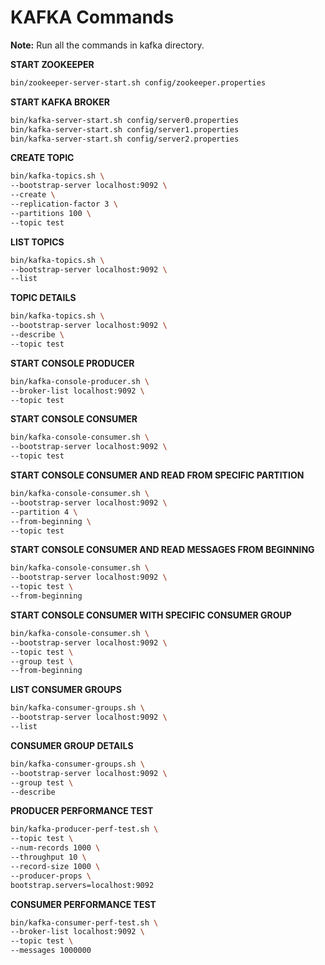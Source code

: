 # KAFKA Commands

**Note:** Run all the commands in kafka directory.

**START ZOOKEEPER**
```bash
bin/zookeeper-server-start.sh config/zookeeper.properties
```

**START KAFKA BROKER**
```bash
bin/kafka-server-start.sh config/server0.properties
bin/kafka-server-start.sh config/server1.properties
bin/kafka-server-start.sh config/server2.properties
```

**CREATE TOPIC**
```bash
bin/kafka-topics.sh \
--bootstrap-server localhost:9092 \
--create \
--replication-factor 3 \
--partitions 100 \
--topic test
```

**LIST TOPICS**
```bash
bin/kafka-topics.sh \
--bootstrap-server localhost:9092 \
--list
```

**TOPIC DETAILS**
```bash
bin/kafka-topics.sh \
--bootstrap-server localhost:9092 \
--describe \
--topic test
```

**START CONSOLE PRODUCER**
```bash
bin/kafka-console-producer.sh \
--broker-list localhost:9092 \
--topic test
```

**START CONSOLE CONSUMER**
```bash
bin/kafka-console-consumer.sh \
--bootstrap-server localhost:9092 \
--topic test
```

**START CONSOLE CONSUMER AND READ FROM SPECIFIC PARTITION**
```bash
bin/kafka-console-consumer.sh \
--bootstrap-server localhost:9092 \
--partition 4 \
--from-beginning \
--topic test
```

**START CONSOLE CONSUMER AND READ MESSAGES FROM BEGINNING**
```bash
bin/kafka-console-consumer.sh \
--bootstrap-server localhost:9092 \
--topic test \
--from-beginning
```

**START CONSOLE CONSUMER WITH SPECIFIC CONSUMER GROUP**
```bash
bin/kafka-console-consumer.sh \
--bootstrap-server localhost:9092 \
--topic test \
--group test \
--from-beginning
```

**LIST CONSUMER GROUPS**
```bash
bin/kafka-consumer-groups.sh \
--bootstrap-server localhost:9092 \
--list
```

**CONSUMER GROUP DETAILS**
```bash
bin/kafka-consumer-groups.sh \
--bootstrap-server localhost:9092 \
--group test \
--describe
```

**PRODUCER PERFORMANCE TEST**
```bash
bin/kafka-producer-perf-test.sh \
--topic test \
--num-records 1000 \
--throughput 10 \
--record-size 1000 \
--producer-props \
bootstrap.servers=localhost:9092
```

**CONSUMER PERFORMANCE TEST**
```bash
bin/kafka-consumer-perf-test.sh \
--broker-list localhost:9092 \
--topic test \
--messages 1000000
```